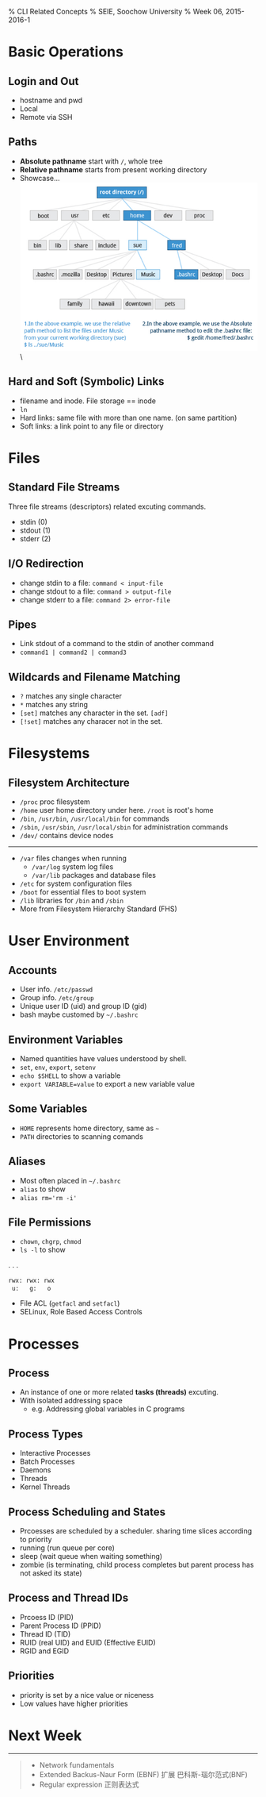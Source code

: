 % CLI Related Concepts
% SEIE, Soochow University
% Week 06, 2015-2016-1

# Basic Operations

## Login and Out

* hostname and pwd
* Local
* Remote via SSH

## Paths

* **Absolute pathname** start with `/`, whole tree
* **Relative pathname** starts from present working directory
* Showcase...
    ![](res/LFS01_ch06_screen19.jpg)\

## Hard and Soft (Symbolic) Links

* filename and inode. File storage == inode
* `ln`
* Hard links: same file with more than one name. (on same partition)
* Soft links: a link point to any file or directory

# Files

## Standard File Streams

Three file streams (descriptors) related excuting commands.

* stdin (0)
* stdout (1)
* stderr (2)

## I/O Redirection

* change stdin to a file: `command < input-file`
* change stdout to a file: `command > output-file`
* change stderr to a file: `command 2> error-file`

## Pipes

* Link stdout of a command to the stdin of another command
* `command1 | command2 | command3`

## Wildcards and Filename Matching

* `?` matches any single character
* `*` matches any string
* `[set]` matches any character in the set. `[adf]`
* `[!set]` matches any characer not in the set.

# Filesystems

## Filesystem Architecture

* `/proc` proc filesystem
* `/home` user home directory under here. `/root` is root's home
* `/bin`, `/usr/bin`, `/usr/local/bin` for commands
* `/sbin`, `/usr/sbin`, `/usr/local/sbin` for administration commands
* `/dev/` contains device nodes

---

* `/var` files changes when running
    - `/var/log` system log files
    - `/var/lib` packages and database files
* `/etc` for system configuration files
* `/boot` for essential files to boot system
* `/lib` libraries for `/bin` and `/sbin`
* More from Filesystem Hierarchy Standard (FHS)

# User Environment

## Accounts

* User info. `/etc/passwd`
* Group info. `/etc/group`
* Unique user ID (uid) and group ID (gid)
* bash maybe customed by `~/.bashrc`

## Environment Variables

* Named quantities have values understood by shell.
* `set`, `env`, `export`, `setenv`
* `echo $SHELL` to show a variable
* `export VARIABLE=value` to export a new variable value

## Some Variables

* `HOME` represents home directory, same as `~`
* `PATH` directories to scanning comands

## Aliases

* Most often placed in `~/.bashrc`
* `alias` to show
* `alias rm='rm -i'`

## File Permissions

* `chown`, `chgrp`, `chmod`
* `ls -l` to show

. . .

```
rwx: rwx: rwx
 u:   g:   o
```

* File ACL (`getfacl` and `setfacl`)
* SELinux, Role Based Access Controls

# Processes

## Process

* An instance of one or more related **tasks (threads)** excuting.
* With isolated addressing space
    - e.g. Addressing global variables in C programs

## Process Types

* Interactive Processes
* Batch Processes
* Daemons
* Threads
* Kernel Threads

## Process Scheduling and States

* Prcoesses are scheduled by a scheduler. sharing time slices according to priority
* running (run queue per core)
* sleep (wait queue when waiting something)
* zombie (is terminating, child process completes but parent process has not asked its state)

## Process and Thread IDs

* Prcoess ID (PID)
* Parent Process ID (PPID)
* Thread ID (TID)
* RUID (real UID) and EUID (Effective EUID)
* RGID and EGID

## Priorities

* priority is set by a nice value or niceness
* Low values have higher priorities

# Next Week

---

> * Network fundamentals
> * Extended Backus-Naur Form (EBNF) 扩展 巴科斯-瑙尔范式(BNF)
> * Regular expression  正则表达式

